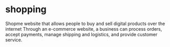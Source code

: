 # shopping
Shopme website that allows people to buy and sell digital products over the internet Through an e-commerce website, a business can process orders, accept payments, manage shipping and logistics, and provide customer service.

